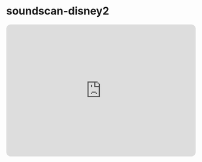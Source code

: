 # soundscan-disney2

<iframe style="border-radius:12px" src="https://open.spotify.com/embed/track/1cPfKp9ThNZ1fez9itmUMN?utm_source=generator" width="100%" height="352" frameBorder="0" allowfullscreen="" allow="autoplay; clipboard-write; encrypted-media; fullscreen; picture-in-picture" loading="lazy"></iframe>
